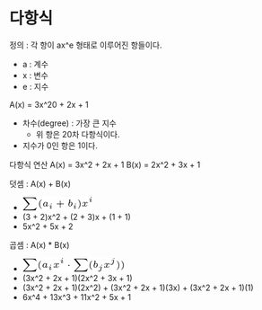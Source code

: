 # 다항식

정의 : 각 항이 ax^e 형태로 이루어진 항들이다.
- a : 계수
- x : 변수
- e : 지수

A(x) = 3x^20 + 2x + 1
- 차수(degree) : 가장 큰 지수
    - 위 항은 20차 다항식이다.
- 지수가 0인 항은 1이다.

다항식 연산
A(x) = 3x^2 + 2x + 1
B(x) = 2x^2 + 3x + 1

덧셈 : A(x) + B(x)
- ![polynomial_sum.png](polynomial_sum.png)
- (3 + 2)x^2 + (2 + 3)x + (1 + 1)
- 5x^2 + 5x + 2


곱셈 : A(x) * B(x)
- ![polynomial_mux.png](polynomial_mux.png)
- (3x^2 + 2x + 1)(2x^2 + 3x + 1)
- (3x^2 + 2x + 1)(2x^2) + (3x^2 + 2x + 1)(3x) + (3x^2 + 2x + 1)(1)
- 6x^4 + 13x^3 + 11x^2 + 5x + 1
